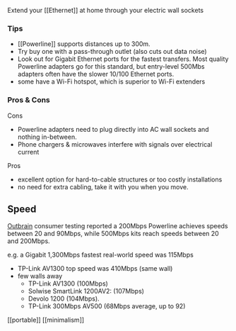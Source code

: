 Extend your [[Ethernet]] at home through your electric wall sockets

### Tips
- [[Powerline]] supports distances up to 300m.
- Try buy one with a pass-through outlet (also cuts out data noise)
- Look out for Gigabit Ethernet ports for the fastest transfers. Most quality Powerline adapters go for this standard, but entry-level 500Mbs adapters often have the slower 10/100 Ethernet ports.
- some have a Wi-Fi hotspot, which is superior to Wi-Fi extenders

### Pros & Cons
Cons 
- Powerline adapters need to plug directly into AC wall sockets and nothing in-between.
- Phone chargers & microwaves interfere with signals over electrical current

Pros
- excellent option for hard-to-cable structures or too costly installations
- no need for extra cabling, take it with you when you move.

## Speed
[Outbrain](https://www.techadvisor.com/article/723387/best-powerline-adapters.html "Best Powerline Adapters") consumer testing reported a 200Mbps Powerline achieves speeds between 20 and 90Mbps, while 500Mbps kits reach speeds between 20 and 200Mbps. 

e.g. a Gigabit 1,300Mbps fastest real-world speed was 115Mbps
- TP-Link AV1300 top speed was 410Mbps (same wall)
- few walls away
	- TP-Link AV1300 (100Mbps)
	- Solwise SmartLink 1200AV2: (107Mbps) 
	-  Devolo 1200 (104Mbps).
	- TP-Link 300Mbps AV500 (68Mbps average, up to 92)

[[portable]]
[[minimalism]]